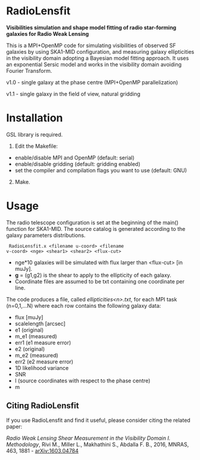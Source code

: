 # RadioLensfit 

**Visibilities simulation and shape model fitting of radio star-forming galaxies for Radio Weak Lensing**

This is a MPI+OpenMP code for simulating visibilities of observed SF galaxies by using SKA1-MID configuration, and measuring galaxy ellipticities in the visibility domain adopting  a Bayesian model fitting approach. It uses an exponential Sersic model and works in the visibility domain avoiding Fourier Transform. 

v1.0 - single galaxy at the phase centre (MPI+OpenMP parallelization) 

v1.1 - single galaxy in the field of view, natural gridding

# Installation

GSL library is required.

1) Edit the Makefile:
- enable/disable MPI and OpenMP (default: serial)
- enable/disable gridding (default: gridding enabled)
- set the compiler and compilation flags you want to use (default: GNU)

2) Make.

# Usage

The radio telescope configuration is set at the beginning of the main() function for SKA1-MID. The source catalog is generated according to the galaxy parameters distributions.

<code> RadioLensfit.x \<filename u-coord\> \<filename v-coord\> \<nge\> \<shear1\> \<shear2\> \<flux-cut\> </code>

- nge*10 galaxies will be simulated with flux larger than \<flux-cut\> [in muJy].
- **g** = (g1,g2) is the shear to apply to the ellipticity of each galaxy.
- Coordinate files are assumed to be txt containing one coordinate per line.

The code produces a file, called _ellipticities\<n\>.txt_, for each MPI task (n=0,1,...N) where each row contains the following galaxy data:

- flux [muJy]
- scalelength [arcsec]
- e1 (original)
- m_e1 (measured) 
- err1 (e1 measure error) 
- e2 (original) 
- m_e2 (measured)
- err2 (e2 measure error)
- 1D likelihood variance
- SNR
- l (source coordinates with respect to the phase centre) 
- m

## Citing RadioLensfit
If you use RadioLensfit and find it useful, please consider citing the related paper: 

_Radio Weak Lensing Shear Measurement in the Visibility Domain I. Methodology_, Rivi M., Miller L., Makhathini S., Abdalla F. B., 2016, MNRAS, 463, 1881 - [arXiv:1603.04784](https://arxiv.org/abs/1603.04784)
